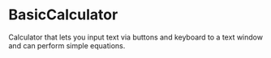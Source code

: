# BasicCalculator
Calculator that lets you input text via buttons and keyboard to a text window and can perform simple equations.
